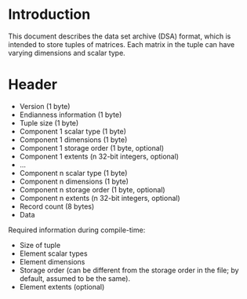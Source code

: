 <!--
  ** File Name:	archive_format.md
  ** Author:	Aditya Ramesh
  ** Date:	05/04/2014
  ** Contact:	_@adityaramesh.com
-->

# Introduction

This document describes the data set archive (DSA) format, which is intended to
store tuples of matrices. Each matrix in the tuple can have varying dimensions
and scalar type.

# Header

  - Version                   (1 byte)
  - Endianness information    (1 byte)
  - Tuple size                (1 byte)
  - Component 1 scalar type   (1 byte)
  - Component 1 dimensions    (1 byte)
  - Component 1 storage order (1 byte, optional)
  - Component 1 extents       (n 32-bit integers, optional)
  - ...
  - Component n scalar type   (1 byte)
  - Component n dimensions    (1 byte)
  - Component n storage order (1 byte, optional)
  - Component n extents       (n 32-bit integers, optional)
  - Record count              (8 bytes)
  - Data

Required information during compile-time:

  - Size of tuple
  - Element scalar types
  - Element dimensions
  - Storage order (can be different from the storage order in the file; by
  default, assumed to be the same).
  - Element extents (optional)
